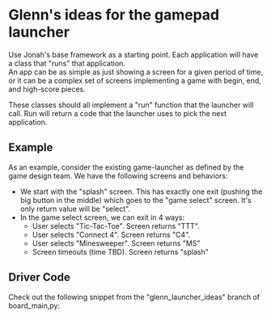 # Glenn's ideas for the gamepad launcher
Use Jonah's base framework as a starting point.  Each application will have a class that "runs" that application.  
An app can be as simple as just showing a screen for a given period of time, or it can be a complex set of screens implementing a game with begin, end, and high-score pieces.

These classes should all implement a "run" function that the launcher will call.  Run will return a code that the launcher uses to pick the  next application.

## Example
As an example, consider the existing game-launcher as defined by the game design team.  We have the following screens and behaviors:
* We start with the "splash" screen.  This has exactly one exit (pushing the big button in the middle) which goes to the "game select" screen.  It's only return value will be "select".
* In the game select screen, we can exit in 4 ways:
  * User selects "Tic-Tac-Toe".  Screen returns "TTT".
  * User selects "Connect 4".  Screen returns "C4".
  * User selects "Minesweeper".  Screen returns "MS"
  * Screen timeouts (time TBD).  Screen returns "splash"

## Driver Code
Check out the following snippet from the "glenn_launcher_ideas" branch of board_main,py:

  

